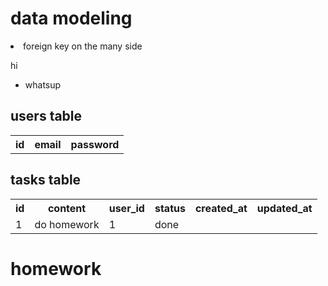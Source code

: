 # data modeling

<li>foreign key on the many side</li>

hi
* whatsup

## users table
<table>
<tr>
    <th>id</th>
    <th>email</th>
    <th>password</th>
</tr>

</table>


## tasks table
<table>
<tr>
    <th>id</th>
    <th>content</th>
    <th>user_id</th>
        <th>status</th>
    <th>created_at</th>
    <th>updated_at</th>
</tr>
<td>1</td>
<td>do homework </td>
<td>1</td>
<td>done</td>
<td></td>
<td></td>
</table>

# homework

